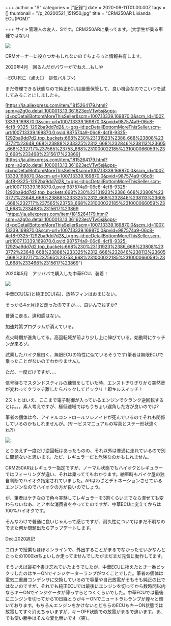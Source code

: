 +++
author = "S"
categories = ["記録"]
date = 2020-09-11T01:00:00Z
tags = []
thumbnail = "/p_20200521_151950.jpg"
title = "CRM250AR Lixianda ECU(PGM)"

+++
サイト管理人の友人、Sです。CRM250ARに乗ってます。(大学生が乗る車種ではない)

![](/img/p_20190809_165815.jpg)

CRMオーナーに役立つかもしれないのでちょろっと情報共有します。

2020年4月　回るんだがパワーがでねえ…もしや

∴ECU死亡（点火〇　排気バルブ×）

まだ修理できる状態なので純正ECUは厳重保管して、良い機会なのでこいつを試してみることにしました↓。

[https://ja.aliexpress.com/item/1815264179.html?spm=a2g0o.detail.1000013.13.361623ecVTw5sj&gps-id=pcDetailBottomMoreThisSeller&scm=1007.13339.169870.0&scm_id=1007.13339.169870.0&scm-url=1007.13339.169870.0&pvid=987574a9-06c8-4cf8-9325-1292ba9dd7d2&_t=gps-id:pcDetailBottomMoreThisSeller,scm-url:1007.13339.169870.0,pvid:987574a9-06c8-4cf8-9325-1292ba9dd7d2,tpp_buckets:668%230%23131923%2386_668%23808%233772%23648_668%23888%233325%2312_668%232846%238113%23605_668%232717%237565%23753_668%231000022185%231000066059%230_668%233468%2315617%23869](https://ja.aliexpress.com/item/1815264179.html?spm=a2g0o.detail.1000013.13.361623ecVTw5sj&gps-id=pcDetailBottomMoreThisSeller&scm=1007.13339.169870.0&scm_id=1007.13339.169870.0&scm-url=1007.13339.169870.0&pvid=987574a9-06c8-4cf8-9325-1292ba9dd7d2&_t=gps-id:pcDetailBottomMoreThisSeller,scm-url:1007.13339.169870.0,pvid:987574a9-06c8-4cf8-9325-1292ba9dd7d2,tpp_buckets:668%230%23131923%2386_668%23808%233772%23648_668%23888%233325%2312_668%232846%238113%23605_668%232717%237565%23753_668%231000022185%231000066059%230_668%233468%2315617%23869 "https://ja.aliexpress.com/item/1815264179.html?spm=a2g0o.detail.1000013.13.361623ecVTw5sj&gps-id=pcDetailBottomMoreThisSeller&scm=1007.13339.169870.0&scm_id=1007.13339.169870.0&scm-url=1007.13339.169870.0&pvid=987574a9-06c8-4cf8-9325-1292ba9dd7d2&_t=gps-id:pcDetailBottomMoreThisSeller,scm-url:1007.13339.169870.0,pvid:987574a9-06c8-4cf8-9325-1292ba9dd7d2,tpp_buckets:668%230%23131923%2386_668%23808%233772%23648_668%23888%233325%2312_668%232846%238113%23605_668%232717%237565%23753_668%231000022185%231000066059%230_668%233468%2315617%23869")

2020年5月　アリババで購入した中華ECU、装着！

![](/img/p_20200521_151950.jpg)

中華ECU(左)と純正ECU(右)、放熱フィンはおまじない。

そっから4ヶ月ほど走ったのですが、、、良いんでねすか?

普通に走る。違和感はない。

加速対策プログラムが消えている。

点火時期が進角してる。高回転域が前より少し上に伸びている。始動時にケッチンが来るゾ。

試乗したバイク屋曰く、無限ECUの特性に似ているそうです(筆者は無限ECUで乗ったことがないのでわかりません)。

ただ、一度だけですが、、、

信号待ちでスタンドスティルの練習をしていた時、エンストぎりぎりから突然音が変わってクラッチ離したらバックしてビックリ！即キルスイッチ！

2ストとはいえ、ここまで電子制御が入っているエンジンでクランク逆回転するとは。。。素人考えですが、極低速域ではもうちょい遅角した方が良いのでは?

筆者の個体は今、アイドルコントロールソレノイドが死んでいるのでそれも関係しているのかもしれませんが。(サービスマニュアルの写真とステー形状違くね?!)

![](/img/p_20200512_150522.jpg)

とりあえず一度だけ逆回転はあったものの、それ以外は普通に走れているので別に問題ないと思います。ただ、レギュラーだと危険なのかもしれません。

CRM250ARはレギュラー指定ですが、ノーマル状態でもハイオクとレギュラーではフィーリングが違い、それは乗っててもわかります。納車時もバイク屋の独自判断でハイオク指定されていました。ARはわざとデトネーションさせているエンジンなのでハイオクの方が良いのでしょう。

が、筆者はケチなので色々実験してレギュラーを3割くらいまでなら混ぜても変わらないなあ、とアホな消費者をやってたのですが、中華ECUに変えてからは100%ハイオクです。

そんなわけで普通に良いじゃんって感じですが、耐久性についてはまだ不明なのでまた何か問題出たらアップデートします。

Dec.2020追記

コロナで授業もほぼオンラインで、外出することがまるでなかったせいかなんとたったの1000㎞ちょいしか走ってませんでしたがまだまだ元気に動作してます。

そういえば最初↑書き忘れていたようでしたが、中華ECUに換えたとき一番ビックリしたのはキーONでインジケーターランプがつくことでした。筆者の個体は電気二重層コンデンサに交換しているので容量や自己放電がそもそも純正の比ではないのですが、それでも純正ECUでは最後にエンジンを切ってから数時間以内ならキーONでインジケータが薄っすらとつくくらいでした。中華ECUでは最後にエンジンを切ってから10日経とうがキーONでニュートラルランプが煌々と輝いております。もちろんエンジンをかけないとどちらのECUもキーON状態では放電してすぐ消えちゃいますが、キーOFF状態での放電がまるで違います。ま、でも使い勝手はそんな変化無いです（笑）。